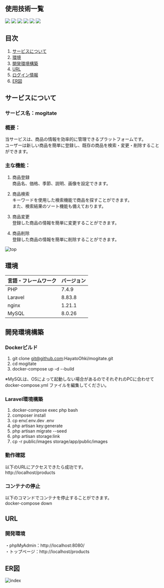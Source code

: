 <div id="top"></div>

## 使用技術一覧

<p style="display: inline">
  <!-- フロントエンドのフレームワーク一覧 -->
  
  <!-- フロントエンドの言語一覧 -->
  <img src="https://img.shields.io/badge/-Javascript-F7DF1E.svg?logo=javascript&style=for-the-badge">
  <!-- バックエンドのフレームワーク一覧 -->
  <img src="https://img.shields.io/badge/-Laravel-E74430.svg?logo=laravel&style=for-the-badge">
  <!-- バックエンドの言語一覧 -->
  <img src="https://img.shields.io/badge/-Php-777BB4.svg?logo=php&style=for-the-badge">
  <!-- ミドルウェア一覧 -->
  <img src="https://img.shields.io/badge/-Nginx-269539.svg?logo=nginx&style=for-the-badge">
  <img src="https://img.shields.io/badge/-Mysql-4479A1.svg?logo=mysql&style=for-the-badge">
  <!-- インフラ一覧 -->
  <img src="https://img.shields.io/badge/-Docker-1488C6.svg?logo=docker&style=for-the-badge">
</p>

## 目次

1. [サービスについて](#サービスについて)
2. [環境](#環境)
3. [開発環境構築](#開発環境構築)
4. [URL](#URL)
5. [ログイン情報](#ログイン情報)
6. [ER図](#ER図)

## サービスについて

<!-- プロジェクトの概要を記載 -->
### サービス名：mogitate
### 概要：
当サービスは、商品の情報を効率的に管理できるプラットフォームです。  
ユーザーは新しい商品を簡単に登録し、既存の商品を検索・変更・削除することができます。

### 主な機能：
1. 商品登録  
    商品名、価格、季節、説明、画像を設定できます。

2. 商品検索  
    キーワードを使用した検索機能で商品を探すことができます。  
    また、検索結果のソート機能も備えております。

3. 商品変更  
    登録した商品の情報を簡単に変更することができます。

4. 商品削除  
    登録した商品の情報を簡単に削除することができます。

![top](https://github.com/user-attachments/assets/6324f7ae-41cf-4e16-93d8-440bb38585ca)

## 環境

<!-- 言語、フレームワーク、ミドルウェア、インフラの一覧とバージョンを記載 -->

| 言語・フレームワーク    | バージョン  |
| --------------------- | ---------- |
| PHP                   | 7.4.9      |
| Laravel               | 8.83.8     |
| nginx                 | 1.21.1     |
| MySQL                 | 8.0.26     |

## 開発環境構築

<!-- コンテナの作成方法、パッケージのインストール方法など、開発環境構築に必要な情報を記載 -->

### Dockerビルド
1. git clone git@github.com:HayatoOhki/mogitate.git
2. cd mogitate
3. docker-compose up -d --build

※MySQLは、OSによって起動しない場合があるのでそれぞれのPCに合わせて docker-compose.yml ファイルを編集してください。

### Laravel環境構築
1. docker-compose exec php bash
2. composer install
3. cp env/.env.dev .env
4. php artisan key:generate
5. php artisan migrate --seed
6. php artisan storage:link
7. cp -r public/images storage/app/public/images


### 動作確認
以下のURLにアクセスできたら成功です。  
http://localhost/products

### コンテナの停止
以下のコマンドでコンテナを停止することができます。  
docker-compose down

## URL
### 開発環境
・phpMyAdmin：http://localhost:8080/  
・トップページ：http://localhost/products  

## ER図
![index](https://github.com/user-attachments/assets/88576360-d3ba-4e1e-a3e0-6515a175158a)
